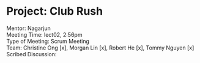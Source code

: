 # Project: Club Rush
Mentor: Nagarjun <br />
Meeting Time: lect02, 2:56pm <br />
Type of Meeting: Scrum Meeting <br />
Team: Christine Ong [x], Morgan Lin [x], Robert He [x], Tommy Nguyen [x] <br />
Scribed Discussion: <br />
